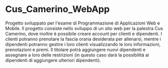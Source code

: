 # Cus_Camerino_WebApp
Progetto sviluppato per l'esame di Programmazione di Applicazioni Web e Mobile. Il progetto consiste nello sviluppo di un sito web per la palestra Cus Camerino, dove inoltre è possibile creare account per clienti e dipendenti. I clienti potranno prenotare la fascia oraria desiderata per allenarsi, mentre i dipendenti potranno gestire i loro clienti visualizzando le loro informazioni, prenotazioni e premi. Il titolare potrà aggiungere nuovi dipendenti e assegnare a loro delle restrizioni (in questo caso darà la possibilità ai dipendenti di aggiungere ulteriori dipendenti).

